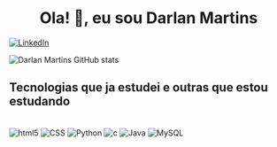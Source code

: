 <h1 align="center">Ola! 👋, eu sou Darlan Martins</h1>

[![LinkedIn](https://img.shields.io/badge/LinkedIn-0077B5?style=for-the-badge&logo=linkedin&logoColor=white)](https://www.linkedin.com/in/darlan-martins-8a7956259/)

![Darlan Martins GitHub stats](https://github-readme-stats.vercel.app/api?username=Darlan0307&show_icons=true&theme=onedark)

## Tecnologias que ja estudei e outras que estou estudando

<div style="display: inline-block"><br/>
  <img alt="html5" align="center" src="https://img.shields.io/badge/HTML5-E34F26?style=for-the-badge&logo=html5&logoColor=white"/>
 <img alt="CSS" align="center" src="https://img.shields.io/badge/CSS3-1572B6?style=for-the-badge&logo=css3&logoColor=white"/>
 <img alt="Python" align="center" src="https://img.shields.io/badge/Python-3776AB?style=for-the-badge&logo=python&logoColor=white"/>
 <img alt="c" align="center" src="https://img.shields.io/badge/C-00599C?style=for-the-badge&logo=c&logoColor=white"/>
 <img alt="Java" align="center" src="https://img.shields.io/badge/Java-ED8B00?style=for-the-badge&logo=openjdk&logoColor=white"/>
 <img alt="MySQL" align="center" src="https://img.shields.io/badge/MySQL-00000F?style=for-the-badge&logo=mysql&logoColor=white"/>
</div><br/>
